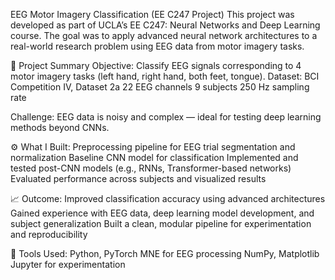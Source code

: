 EEG Motor Imagery Classification (EE C247 Project)
This project was developed as part of UCLA’s EE C247: Neural Networks and Deep Learning course. The goal was to apply advanced neural network architectures to a real-world research problem using EEG data from motor imagery tasks.

🧠 Project Summary
Objective: Classify EEG signals corresponding to 4 motor imagery tasks (left hand, right hand, both feet, tongue).
Dataset: BCI Competition IV, Dataset 2a
22 EEG channels
9 subjects
250 Hz sampling rate

Challenge: EEG data is noisy and complex — ideal for testing deep learning methods beyond CNNs.

⚙️ What I Built:
Preprocessing pipeline for EEG trial segmentation and normalization
Baseline CNN model for classification
Implemented and tested post-CNN models (e.g., RNNs, Transformer-based networks)
Evaluated performance across subjects and visualized results

📈 Outcome:
Improved classification accuracy using advanced architectures
Gained experience with EEG data, deep learning model development, and subject generalization
Built a clean, modular pipeline for experimentation and reproducibility

🔧 Tools Used:
Python, PyTorch
MNE for EEG processing
NumPy, Matplotlib
Jupyter for experimentation

